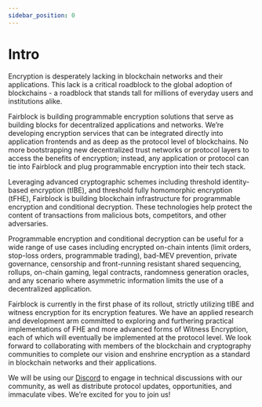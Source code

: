 ```yaml
---
sidebar_position: 0
---
```


<!-- Changes to be made:
- Rename this section to Vision instead of Intro
- Outline clear vision statement & how Fairblock technologies unlocks new paradigms in blockchain ecosystem. List some key examples & key gotchas (what it is vs what it isn't).
- MVP on buttons, add links to learn and build sections.
- Move old content from this page to new "Learn" section at the start. -->

# Intro

Encryption is desperately lacking in blockchain networks and their applications. This lack is a critical roadblock to the global adoption of blockchains - a roadblock that stands tall for millions of everyday users and institutions alike.

Fairblock is building programmable encryption solutions that serve as building blocks for decentralized applications and networks. We’re developing encryption services that can be integrated directly into application frontends and as deep as the protocol level of blockchains. No more bootstrapping new decentralized trust networks or protocol layers to access the benefits of encryption; instead, any application or protocol can tie into Fairblock and plug programmable encryption into their tech stack.

Leveraging advanced cryptographic schemes including threshold identity-based encryption (tIBE), and threshold fully homomorphic encryption (tFHE), Fairblock is building blockchain infrastructure for programmable encryption and conditional decryption. These technologies help protect the content of transactions from malicious bots, competitors, and other adversaries.

Programmable encryption and conditional decryption can be useful for a wide range of use cases including encrypted on-chain intents (limit orders, stop-loss orders, programmable trading), bad-MEV prevention, private governance, censorship and front-running resistant shared sequencing, rollups, on-chain gaming, legal contracts, randomness generation oracles, and any scenario where asymmetric information limits the use of a decentralized application.

Fairblock is currently in the first phase of its rollout, strictly utilizing tIBE and witness encryption for its encryption features. We have an applied research and development arm committed to exploring and furthering practical implementations of FHE and more advanced forms of Witness Encryption, each of which will eventually be implemented at the protocol level. We look forward to collaborating with members of the blockchain and cryptography communities to complete our vision and enshrine encryption as a standard in blockchain networks and their applications.

We will be using our [Discord](https://discord.gg/8zFvUJrz3z) to engage in technical discussions with our community, as well as distribute protocol updates, opportunities, and immaculate vibes. We’re excited for you to join us!
